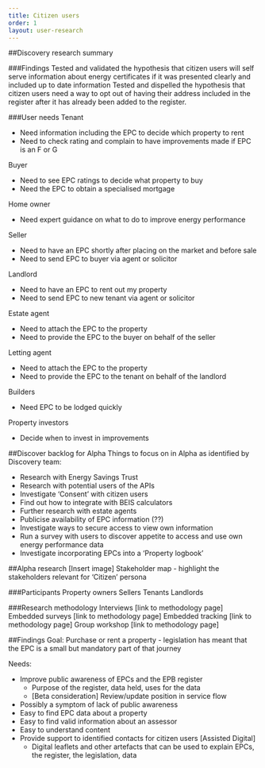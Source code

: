 ```yaml
---
title: Citizen users
order: 1
layout: user-research
---
```

##Discovery research summary

###Findings
Tested and validated the hypothesis that citizen users will self serve information about energy certificates if it was presented clearly and included up to date information
Tested and dispelled the hypothesis that citizen users need a way to opt out of having their address included in the register after it has already been added to the register.

###User needs
Tenant
* Need information including the EPC to decide which property to rent
* Need to check rating and complain to have improvements made if EPC is an F or G

Buyer
* Need to see EPC ratings to decide what property to buy
* Need the EPC to obtain a specialised mortgage

Home owner
* Need expert guidance on what to do to improve energy performance

Seller
* Need to have an EPC shortly after placing on the market and before sale
* Need to send EPC to buyer via agent or solicitor

Landlord
* Need to have an EPC to rent out my property
* Need to send EPC to new tenant via agent or solicitor

Estate agent
* Need to attach the EPC to the property
* Need to provide the EPC to the buyer on behalf of the seller

Letting agent
* Need to attach the EPC to the property
* Need to provide the EPC to the tenant on behalf of the landlord

Builders
* Need EPC to be lodged quickly

Property investors
* Decide when to invest in improvements

##Discover backlog for Alpha
Things to focus on in Alpha as identified by Discovery team:

* Research with Energy Savings Trust
* Research with potential users of the APIs
* Investigate ‘Consent’ with citizen users
* Find out how to integrate with BEIS calculators
* Further research with estate agents
* Publicise availability of EPC information (??)
* Investigate ways to secure access to view own information
* Run a survey with users to discover appetite to access and use own energy performance data
* Investigate incorporating EPCs into a ‘Property logbook’

##Alpha research
[Insert image] Stakeholder map - highlight the stakeholders relevant for ‘Citizen’ persona

###Participants
Property owners 
Sellers
Tenants
Landlords

###Research methodology
Interviews [link to methodology page]
Embedded surveys [link to methodology page]
Embedded tracking [link to methodology page]
Group workshop [link to methodology page]

##Findings
Goal: 
Purchase or rent a property - legislation has meant that the EPC is a small but mandatory part of that journey

Needs:
* Improve public awareness of EPCs and the EPB register 
  * Purpose of the register, data held, uses for the data
  * [Beta consideration] Review/update position in service flow
* Possibly a symptom of lack of public awareness
* Easy to find EPC data about a property
* Easy to find valid information about an assessor
* Easy to understand content
* Provide support to identified contacts for citizen users [Assisted Digital]
  * Digital leaflets and other artefacts that can be used to explain EPCs, the register, the legislation, data

